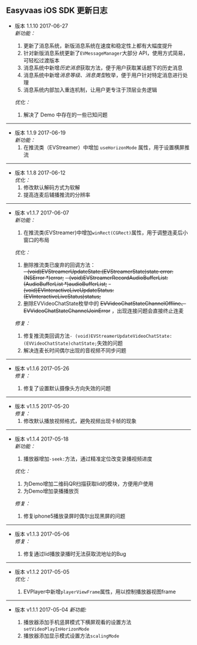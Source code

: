 ## Easyvaas iOS SDK 更新日志

* 版本 1.1.10  2017-06-27  
    *新功能：*
    1. 更新了消息系统，新版消息系统在速度和稳定性上都有大幅度提升
    2. 针对新版消息系统更新了`EVMessageManager`大部分 API，使用方式简易，可轻松过渡版本
    3. 消息系统中新增*历史消息*获取方法，便于用户获取某话题下的历史消息
    4. 消息系统中新增*消息等级、消息类型*枚举，便于用户针对特定消息进行处理
    5. 消息系统内部加入重连机制，让用户更专注于顶层业务逻辑

    *优化：*
    1. 解决了 Demo 中存在的一些已知问题

---

* 版本 1.1.9  2017-06-19  
    *新功能：*
    1. 在推流类（EVStreamer）中增加 `useHorizonMode` 属性，用于设置横屏推流

---

* 版本 1.1.8  2017-06-12  
    *优化：*  
    1. 修改默认解码方式为软解  
    2. 提高连麦后辅播推流的分辨率  

---

* 版本 v1.1.7  2017-06-07   
    *新功能：*  
    
    1. 在推流类(EVStreamer)中增加`winRect(CGRect)`属性，用于调整连麦后小窗口的布局
    
    *优化：*  
    
    1. 删除推流类已废弃的回调方法：  
    ~~- (void)EVStreamerUpdateState:(EVStreamerState)state error:(NSError *)error;~~
    ~~- (void)EVStreamerRecordAudioBufferList:(AudioBufferList *)audioBufferList;~~
    ~~- (void)EVInteractiveLiveUpdateStatus:(EVInteractiveLiveStatus)status;~~
    2. 删除EVVideoChatState枚举中的 ~~EVVideoChatStateChannelOffline、EVVideoChatStateChannelJoinError~~ ，出现连接问题会直接终止连麦  
    
    *修复：*  
    
    1. 修复推流类回调方法`- (void)EVStreamerUpdateVideoChatState:(EVVideoChatState)chatState;`失效的问题  
    2. 解决连麦长时间偶尔出现的音视频不同步问题 

---

* 版本 v1.1.6  2017-05-26  
    *修复：*  
    
    1. 修复了设置默认摄像头方向失效的问题 

---

* 版本 v1.1.5  2017-05-20   
    *修复：*  
    1. 修改默认播放视频格式，避免视频出现卡帧的现象

---

* 版本 v1.1.4  2017-05-18  
    *新功能：*  
    
    1. 播放器增加`-seek:`方法，通过精准定位改变录播视频进度  

    *优化：*  
    
    1. 为Demo增加二维码QR扫描获取lid的模块，方便用户使用  
    2. 为Demo增加录播播放页  

    *修复：*  
    
    1. 修复iphone5播放录屏时偶尔出现黑屏的问题

---

* 版本 v1.1.3  2017-05-06  
    *修复：*
    
    1. 修复通过lid播放录播时无法获取流地址的Bug

---

* 版本 v1.1.2  2017-05-05  
    *优化：*  
    
    1. EVPlayer中新增`playerViewFrame`属性，用以控制播放器视图frame

---

* 版本 v1.1.1  2017-05-04
    *新功能:*  
    
    1. 播放器添加手机竖屏模式下横屏观看的设置方法`setVideoPlayInHorizonMode`  
    2. 播放器添加显示模式设置方法`scalingMode`  


